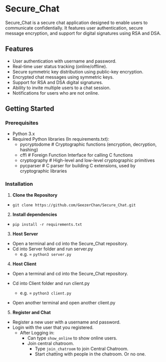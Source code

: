 # Secure_Chat

Secure_Chat is a secure chat application designed to enable users to communicate confidentially. It features user authentication, secure message encryption, and support for digital signatures using RSA and DSA.

## Features

- User authentication with username and password.
- Real-time user status tracking (online/offline).
- Secure symmetric key distribution using public-key encryption.
- Encrypted chat messages using symmetric keys.
- Support for RSA and DSA digital signatures.
- Ability to invite multiple users to a chat session.
- Notifications for users who are not online.

## Getting Started

### Prerequisites

- Python 3.x
- Required Python libraries (In requirements.txt):
  - pycryptodome      # Cryptographic functions (encryption, decryption, hashing)
  - cffi              # Foreign Function Interface for calling C functions
  - cryptography      # High-level and low-level cryptographic primitives
  - pycparser         # C parser for building C extensions, used by cryptographic libraries

### Installation

1. **Clone the Repository**

  - ```git clone https://github.com/GeezerChan/Secure_Chat.git```

2. **Install dependencies**
 
  - ```pip install -r requirements.txt```

3. **Host Server**
  - Open a terminal and cd into the Secure_Chat repository.
  - Cd into Server folder and run server.py 
    - e.g. = ```python3 server.py```
  
4. **Host Client**
  - Open a terminal and cd into the Secure_Chat repository.
  - Cd into Client folder and run client.py 
    - e.g. = ```python3 client.py```

- Open another terminal and open another client.py

5. **Register and Chat**
  - Register a new user with a username and password.
  - Login with the user that you registered.
    - After Logging in:
      - Can type ```show_online``` to show online users.
      - Join central chatroom.
        - Type ```join_chatroom``` to join Central Chatroom.
        - Start chatting with people in the chatroom. Or no one.
  